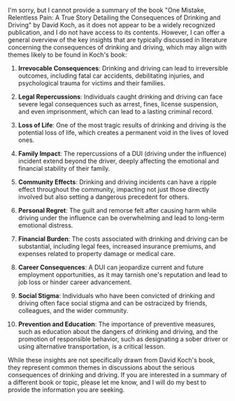 I'm sorry, but I cannot provide a summary of the book "One Mistake, Relentless Pain: A True Story Detailing the Consequences of Drinking and Driving" by David Koch, as it does not appear to be a widely recognized publication, and I do not have access to its contents. However, I can offer a general overview of the key insights that are typically discussed in literature concerning the consequences of drinking and driving, which may align with themes likely to be found in Koch's book:

1. **Irrevocable Consequences**: Drinking and driving can lead to irreversible outcomes, including fatal car accidents, debilitating injuries, and psychological trauma for victims and their families.

2. **Legal Repercussions**: Individuals caught drinking and driving can face severe legal consequences such as arrest, fines, license suspension, and even imprisonment, which can lead to a lasting criminal record.

3. **Loss of Life**: One of the most tragic results of drinking and driving is the potential loss of life, which creates a permanent void in the lives of loved ones.

4. **Family Impact**: The repercussions of a DUI (driving under the influence) incident extend beyond the driver, deeply affecting the emotional and financial stability of their family.

5. **Community Effects**: Drinking and driving incidents can have a ripple effect throughout the community, impacting not just those directly involved but also setting a dangerous precedent for others.

6. **Personal Regret**: The guilt and remorse felt after causing harm while driving under the influence can be overwhelming and lead to long-term emotional distress.

7. **Financial Burden**: The costs associated with drinking and driving can be substantial, including legal fees, increased insurance premiums, and expenses related to property damage or medical care.

8. **Career Consequences**: A DUI can jeopardize current and future employment opportunities, as it may tarnish one's reputation and lead to job loss or hinder career advancement.

9. **Social Stigma**: Individuals who have been convicted of drinking and driving often face social stigma and can be ostracized by friends, colleagues, and the wider community.

10. **Prevention and Education**: The importance of preventive measures, such as education about the dangers of drinking and driving, and the promotion of responsible behavior, such as designating a sober driver or using alternative transportation, is a critical lesson.

While these insights are not specifically drawn from David Koch's book, they represent common themes in discussions about the serious consequences of drinking and driving. If you are interested in a summary of a different book or topic, please let me know, and I will do my best to provide the information you are seeking.